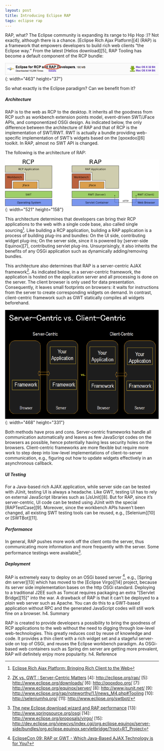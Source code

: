 ```yaml
---
layout: post
title: Introducing Eclipse RAP
tags: eclipse rap
---
```


RAP, what? The Eclipse community is expanding its range to Hip Hop :)? Not exactly, although there is a chance. [Eclipse Rich Ajax Platform][4] (RAP) is a framework that empowers developers to build rich web clients “the Eclipse way.” From the latest [Helios download][5], RAP Tooling has become a default component of the RCP bundle:

![Eclipse rap download](/images/posts/rap_download.png){: width="463" height="37"}

So what exactly is the Eclipse paradigm? Can we benefit from it?

##### Architecture

RAP is to the web as RCP to the desktop. It inherits all the goodness from RCP such as workbench extension points model, event-driven SWT/JFace APIs, and componentized OSGi design. As indicated below, the only difference between the architecture of RAP and that of RCP is the implementation of SWT/RWT. RWT is actually a bundle providing web-specific implementation of SWT’s widgets based on the [qooxdoo][6] toolkit. In RAP, almost no SWT API is changed.

The following is the architecture of RAP:

![rap architecture](/images/posts/rap_archi.png){: width="521" height="158"}

This architecture determines that developers can bring their RCP applications to the web with a single code base, also called single sourcing[^1]. Like building a RCP application, building a RAP application is a process of building plug-ins and bundles: On the UI side, contributing widget plug-ins; On the server side, since it is powered by [server-side Equinox][7], contributing servlet plug-ins. Unsurprisingly, it also inherits the benefits of any OSGi application such as dynamically adding/removing bundles.

This architecture also determines that RAP is a server-centric AJAX framework[^3]. As indicated below, in a server-centric framework, the application is hosted on the application server and all processing is done on the server. The client browser is only used for data presentation. Consequently, it leaves small footprints on browsers: it waits for instructions from the server to create corresponding widgets on demand. In contrast, client-centric framework such as GWT statically compiles all widgets beforehand.

![server centric vs client centric](/images/posts/server_centric_client_centric.png){: width="468" height="331"}

Both methods have pros and cons. Server-centric frameworks handle all communication  automatically and leaves as few JavaScript codes on the browsers as possible, hence potentially having less security holes on the browsers. Client-centric frameworks are more flexible but require more work to step deep into low-level implementations of client-to-server communication, e.g., figuring out how to update widgets effectively in an asynchronous callback.

##### UI Testing

For a Java-based rich AJAX application, while server side can be tested with JUnit, testing UI is always a headache. Like GWT, testing UI has to rely on external JavaScript libraries such as [JsUnit][8]. But for RAP, since it’s server-centric, UI code can be tested using JUnit with the special [RAPTestCase][9]. Moreover, since the workbench APIs haven’t been changed, all existing SWT testing tools can be reused, e.g., [Selenium][10] or [SWTBot][11].

##### Performance

In general, RAP pushes more work off the client onto the server, thus communicating more information and more frequently with the server. Some performance testings were available[^12].

##### Deployment

RAP is extremely easy to deploy on an OSGi based server [^2], e.g., [Spring dm server][13] which has moved to the [Eclipse Virgo][14] project, because its server side implementation bases on the http OSGi standard. Deploying to a traditional J2EE such as Tomcat requires packaging an extra "[Servlet Bridge][15]" into the war. A drawback of RAP is that it can’t be deployed to a *plain* web server such as Apache. You can do this to a GWT-based application without RPC and the generated JavaScript codes will still work fine on a browser.
h4. Summary

RAP is created to provide developers a possibility to bring the goodness of RCP applications to the web without the need to digging through low-level web-technologies. This greatly reduces cost by reuse of knowledge and code. It provides a thin client with a rich widget set and a stageful server-side on top of OSGi, and reuses the Eclipse workbench paradigm.  As OSGi-based web containers such as Spring dm server are getting more prevalent, RAP will definitely enjoy more popularity.
h4. Reference


[^1]: [Eclipse Rich Ajax Platform: Bringing Rich Client to the Web](http://www.amazon.com/Eclipse-Rich-Ajax-Platform-Firstpress/dp/1430218835/ref=sr_1_1?ie=UTF8&s=books&qid=1278568095&sr=8-1)
[^2]: [EclipseCon 09: RAP or GWT - Which Java-Based AJAX Technology is for You?](http://live.eclipse.org/node/722)
[^3]: [ZK vs. GWT : Server-Centric Matters](http://www.zkoss.org/smalltalks/gwtZk/)
[4]: http://eclipse.org/rap/
[5]: http://www.eclipse.org/downloads/
[6]: http://qooxdoo.org/
[7]: http://www.eclipse.org/equinox/server/
[8]: http://www.jsunit.net/
[9]: http://www.eclipse.org/rap/noteworthy/1.1/news_M4.php#Tooling
[10]: http://seleniumhq.org/
[11]: http://www.eclipse.org/swtbot/
[^12]: [The new Eclipse download wizard and RAP performance](http://eclipsesource.com/blogs/2008/09/17/the-new-eclipse-download-wizard-and-rap-performance)
[13]: http://www.springsource.org/osgi
[14]: http://www.eclipse.org/proposals/virgo/
[15]: http://dev.eclipse.org/viewcvs/index.cgi/org.eclipse.equinox/server-side/bundles/org.eclipse.equinox.servletbridge/?root=RT_Project
